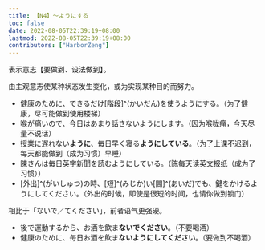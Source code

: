 ```yaml
---
title: 【N4】～ようにする
toc: false
date: 2022-08-05T22:39:19+08:00
lastmod: 2022-08-05T22:39:19+08:00
contributors: ["HarborZeng"]
---
```


表示意志【要做到、设法做到】。

由主观意志使某种状态发生变化，或为实现某种目的而努力。

- 健康のために、できるだけ[階段]^(かいだん)を使うようにする。（为了健康，尽可能做到使用楼梯）
- 喉が痛いので、今日はあまり話さないようにします。（因为喉咙痛，今天尽量不说话）
- 授業に遅れない**ように**、毎日早く寝る**ようにしている**。（为了上课不迟到，每天都能做到（成为习惯）早睡）
- 陳さんは毎日英字新聞を読むようにしている。（陈每天读英文报纸（成为了习惯））
- [外出]^(がいしゅつ)の時、[短]^(みじか)い[間]^(あいだ)でも、鍵をかけるようにしてください。（外出的时候，即使是很短的时间，也请你做到锁门）

相比于「ないで／てください」，前者语气更强硬。

- 後で運動するから、お酒を飲ま**ないでください**。（不要喝酒）
- 健康のために、毎日お酒を飲ま**ないようにしてください**。（要做到不喝酒）

